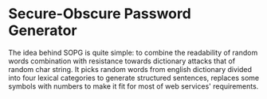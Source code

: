 # Secure-Obscure Password Generator

The idea behind SOPG is quite simple: to combine the readability of random words combination with resistance towards dictionary attacks that of random char string.
It picks random words from english dictionary divided into four lexical categories to generate structured sentences, replaces some symbols with numbers to make it fit for most of web services' requirements.